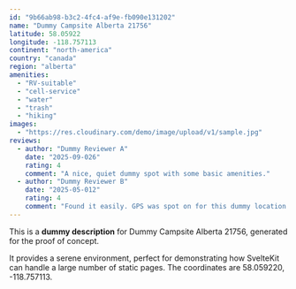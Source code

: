 ```yaml
---
id: "9b66ab98-b3c2-4fc4-af9e-fb090e131202"
name: "Dummy Campsite Alberta 21756"
latitude: 58.05922
longitude: -118.757113
continent: "north-america"
country: "canada"
region: "alberta"
amenities:
  - "RV-suitable"
  - "cell-service"
  - "water"
  - "trash"
  - "hiking"
images:
  - "https://res.cloudinary.com/demo/image/upload/v1/sample.jpg"
reviews:
  - author: "Dummy Reviewer A"
    date: "2025-09-026"
    rating: 4
    comment: "A nice, quiet dummy spot with some basic amenities."
  - author: "Dummy Reviewer B"
    date: "2025-05-012"
    rating: 4
    comment: "Found it easily. GPS was spot on for this dummy location."
---
```


This is a **dummy description** for Dummy Campsite Alberta 21756, generated for the proof of concept.

It provides a serene environment, perfect for demonstrating how SvelteKit can handle a large number of static pages. The coordinates are 58.059220, -118.757113.

